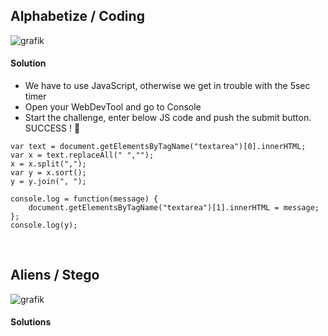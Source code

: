 ## Alphabetize / Coding

![grafik](https://user-images.githubusercontent.com/84674087/137523473-ee801f8e-4942-49e6-8e71-6ff53de095af.png)

#### Solution
- We have to use JavaScript, otherwise we get in trouble with the 5sec timer
- Open your WebDevTool and go to Console
- Start the challenge, enter below JS code and push the submit button. SUCCESS ! 🙂


```
var text = document.getElementsByTagName("textarea")[0].innerHTML;
var x = text.replaceAll(" ","");
x = x.split(",");
var y = x.sort();
y = y.join(", ");

console.log = function(message) {
    document.getElementsByTagName("textarea")[1].innerHTML = message;
};
console.log(y);
```

<br />

## Aliens / Stego

![grafik](https://user-images.githubusercontent.com/84674087/136847842-4b6d98a1-e422-42ba-b73d-dd60390a6ae0.png)

#### Solutions

<br />
